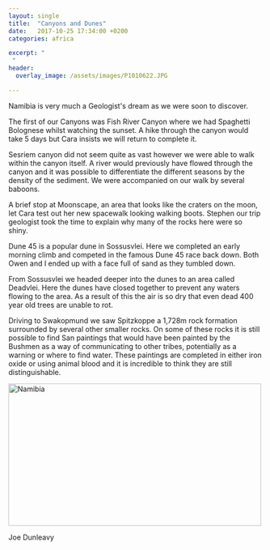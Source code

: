```yaml
---
layout: single
title:  "Canyons and Dunes"
date:   2017-10-25 17:34:00 +0200
categories: africa

excerpt: "
 "
header:
  overlay_image: /assets/images/P1010622.JPG

---
```



Namibia is very much a Geologist's dream as we were soon to discover.

The first of our Canyons was Fish River Canyon where we had Spaghetti Bolognese whilst watching the sunset. A hike through the canyon would take 5 days but Cara insists we will return to complete it.

Sesriem canyon did not seem quite as vast however we were able to walk within the canyon itself. A river would previously have flowed through the canyon and it was possible to differentiate the different seasons by the density of the sediment. We were accompanied on our walk by several baboons.

A brief stop at Moonscape, an area that looks like the craters on the moon, let Cara test out her new spacewalk looking walking boots. Stephen our trip geologist took the time to explain why many of the rocks here were so shiny.

Dune 45 is a popular dune in Sossusvlei. Here we completed an early morning climb and competed in the famous Dune 45 race back down. Both Owen and I ended up with a face full of sand as they tumbled down.

From Sossusvlei we headed deeper into the dunes to an area called Deadvlei. Here the dunes have closed together to prevent any waters flowing to the area. As a result of this the air is so dry that even dead 400 year old trees are unable to rot.

Driving to Swakopmund we saw Spitzkoppe a 1,728m rock formation surrounded by several other smaller rocks. On some of these rocks it is still possible to find San paintings that would have been painted by the Bushmen as a way of communicating to other tribes, potentially as a warning or where to find water. These paintings are completed in either iron oxide or using animal blood and it is incredible to think they are still distinguishable.

<a data-flickr-embed="true"  href="https://www.flickr.com/photos/141696511@N06/albums/72157667336988699" title="Namibia"><img src="https://farm5.staticflickr.com/4635/38956499492_ee192b4339.jpg" width="500" height="281" alt="Namibia"></a><script async src="//embedr.flickr.com/assets/client-code.js" charset="utf-8"></script>

Joe Dunleavy
